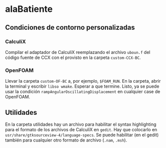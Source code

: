 # alaBatiente

## Condiciones de contorno personalizadas

### CalculiX

Compilar el adaptador de CalculiX reemplazando el archivo `uboun.f` del código fuente de CCX con el provisto en la carpeta `custom-CCX-BC`.

### OpenFOAM

Llevar la carpeta `custom-OF-BC` a, por ejemplo, `$FOAM_RUN`. En la carpeta, abrir la terminal y escribir `libso wmake`. Esperar a que termine. Listo, ya se puede usar la condición `rampAngularOscillatingDisplacement` en cualquier case de OpenFOAM.

## Utilidades

En la carpeta utilidades hay un archivo para habilitar el syntax highlighting para el formato de los archivos de CalculiX en `gedit`. Hay que colocarlo en `usr/share/gtksourceview-4/language-specs`. Se puede habilitar (en el gedit) también para cualquier otro formato de archivo (`.nam`, `.msh`).
